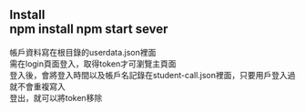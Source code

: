 Install  
npm install
npm start sever  
--------------------------------
帳戶資料寫在根目錄的userdata.json裡面  
需在login頁面登入，取得token才可瀏覽主頁面  
登入後，會將登入時間以及帳戶名記錄在student-call.json裡面，只要用戶登入過就不會重複寫入  
登出，就可以將token移除
